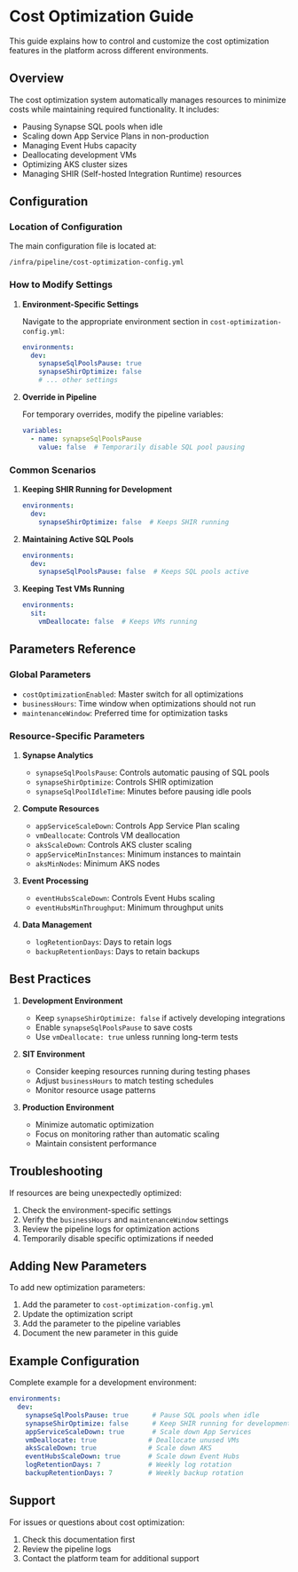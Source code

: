 # Cost Optimization Guide

This guide explains how to control and customize the cost optimization features in the platform across different environments.

## Overview

The cost optimization system automatically manages resources to minimize costs while maintaining required functionality. It includes:

- Pausing Synapse SQL pools when idle
- Scaling down App Service Plans in non-production
- Managing Event Hubs capacity
- Deallocating development VMs
- Optimizing AKS cluster sizes
- Managing SHIR (Self-hosted Integration Runtime) resources

## Configuration

### Location of Configuration

The main configuration file is located at:
```
/infra/pipeline/cost-optimization-config.yml
```

### How to Modify Settings

1. **Environment-Specific Settings**
   
   Navigate to the appropriate environment section in `cost-optimization-config.yml`:
   ```yaml
   environments:
     dev:
       synapseSqlPoolsPause: true
       synapseShirOptimize: false
       # ... other settings
   ```

2. **Override in Pipeline**
   
   For temporary overrides, modify the pipeline variables:
   ```yaml
   variables:
     - name: synapseSqlPoolsPause
       value: false  # Temporarily disable SQL pool pausing
   ```

### Common Scenarios

1. **Keeping SHIR Running for Development**
   ```yaml
   environments:
     dev:
       synapseShirOptimize: false  # Keeps SHIR running
   ```

2. **Maintaining Active SQL Pools**
   ```yaml
   environments:
     dev:
       synapseSqlPoolsPause: false  # Keeps SQL pools active
   ```

3. **Keeping Test VMs Running**
   ```yaml
   environments:
     sit:
       vmDeallocate: false  # Keeps VMs running
   ```

## Parameters Reference

### Global Parameters

- `costOptimizationEnabled`: Master switch for all optimizations
- `businessHours`: Time window when optimizations should not run
- `maintenanceWindow`: Preferred time for optimization tasks

### Resource-Specific Parameters

1. **Synapse Analytics**
   - `synapseSqlPoolsPause`: Controls automatic pausing of SQL pools
   - `synapseShirOptimize`: Controls SHIR optimization
   - `synapseSqlPoolIdleTime`: Minutes before pausing idle pools

2. **Compute Resources**
   - `appServiceScaleDown`: Controls App Service Plan scaling
   - `vmDeallocate`: Controls VM deallocation
   - `aksScaleDown`: Controls AKS cluster scaling
   - `appServiceMinInstances`: Minimum instances to maintain
   - `aksMinNodes`: Minimum AKS nodes

3. **Event Processing**
   - `eventHubsScaleDown`: Controls Event Hubs scaling
   - `eventHubsMinThroughput`: Minimum throughput units

4. **Data Management**
   - `logRetentionDays`: Days to retain logs
   - `backupRetentionDays`: Days to retain backups

## Best Practices

1. **Development Environment**
   - Keep `synapseShirOptimize: false` if actively developing integrations
   - Enable `synapseSqlPoolsPause` to save costs
   - Use `vmDeallocate: true` unless running long-term tests

2. **SIT Environment**
   - Consider keeping resources running during testing phases
   - Adjust `businessHours` to match testing schedules
   - Monitor resource usage patterns

3. **Production Environment**
   - Minimize automatic optimization
   - Focus on monitoring rather than automatic scaling
   - Maintain consistent performance

## Troubleshooting

If resources are being unexpectedly optimized:

1. Check the environment-specific settings
2. Verify the `businessHours` and `maintenanceWindow` settings
3. Review the pipeline logs for optimization actions
4. Temporarily disable specific optimizations if needed

## Adding New Parameters

To add new optimization parameters:

1. Add the parameter to `cost-optimization-config.yml`
2. Update the optimization script
3. Add the parameter to the pipeline variables
4. Document the new parameter in this guide

## Example Configuration

Complete example for a development environment:

```yaml
environments:
  dev:
    synapseSqlPoolsPause: true      # Pause SQL pools when idle
    synapseShirOptimize: false      # Keep SHIR running for development
    appServiceScaleDown: true       # Scale down App Services
    vmDeallocate: true             # Deallocate unused VMs
    aksScaleDown: true             # Scale down AKS
    eventHubsScaleDown: true       # Scale down Event Hubs
    logRetentionDays: 7            # Weekly log rotation
    backupRetentionDays: 7         # Weekly backup rotation
```

## Support

For issues or questions about cost optimization:

1. Check this documentation first
2. Review the pipeline logs
3. Contact the platform team for additional support